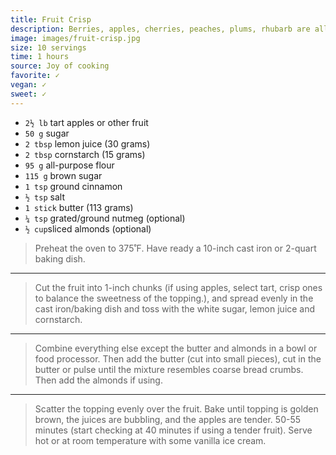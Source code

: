 ```yaml
---
title: Fruit Crisp
description: Berries, apples, cherries, peaches, plums, rhubarb are all great choices for this delicious fruit crisp.
image: images/fruit-crisp.jpg
size: 10 servings
time: 1 hours
source: Joy of cooking
favorite: ✓
vegan: ✓
sweet: ✓
---
```


* `2½ lb` tart apples or other fruit
* `50 g` sugar
* `2 tbsp` lemon juice (30 grams)
* `2 tbsp` cornstarch (15 grams)
* `95 g` all-purpose flour
* `115 g` brown sugar
* `1 tsp` ground cinnamon
* `½ tsp` salt
* `1 stick` butter (113 grams)
* `¼ tsp` grated/ground nutmeg (optional)
* `½ cup`sliced almonds (optional)

> Preheat the oven to 375˚F. Have ready a 10-inch cast iron or 2-quart baking dish.

---

> Cut the fruit into 1-inch chunks (if using apples, select tart, crisp ones to balance the sweetness of the topping.), and spread evenly in the cast iron/baking dish and toss with the white sugar, lemon juice and cornstarch.

---

> Combine everything else except the butter and almonds in a bowl or food processor. Then add the butter (cut into small pieces), cut in the butter or pulse until the mixture resembles coarse bread crumbs. Then add the almonds if using.

---

> Scatter the topping evenly over the fruit. Bake until topping is golden brown, the juices are bubbling, and the apples are tender. 50-55 minutes (start checking at 40 minutes if using a tender fruit). Serve hot or at room temperature with some vanilla ice cream. 